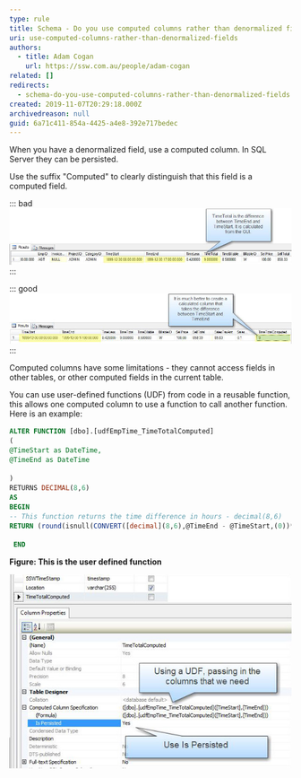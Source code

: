```yaml
---
type: rule
title: Schema - Do you use computed columns rather than denormalized fields?
uri: use-computed-columns-rather-than-denormalized-fields
authors:
  - title: Adam Cogan
    url: https://ssw.com.au/people/adam-cogan
related: []
redirects:
  - schema-do-you-use-computed-columns-rather-than-denormalized-fields
created: 2019-11-07T20:29:18.000Z
archivedreason: null
guid: 6a71c411-854a-4425-a4e8-392e717bedec
---
```


When you have a denormalized field, use a computed column.  In SQL Server they can be persisted.

Use the suffix "Computed" to clearly distinguish that this field is a computed field.

::: bad
![Figure: Bad Example - This field was manually updated from code in the middle tier.](/rules/use-computed-columns-rather-than-denormalized-fields/NormalizedFields_Bad.jpg)
:::


::: good  
![Figure: Good Example - There was no code in the middle tier to calculate this (and it has the correct name)](/rules/use-computed-columns-rather-than-denormalized-fields/NormalizedFields_Good.jpg)  
:::

<!--endintro-->

Computed columns have some limitations - they cannot access fields in other tables, or other computed fields in the current table.

You can use user-defined functions (UDF) from code in a reusable function, this allows one computed column to use a function to call another function.  Here is an example:


```sql
ALTER FUNCTION [dbo].[udfEmpTime_TimeTotalComputed]
(
@TimeStart as DateTime,
@TimeEnd as DateTime 
   
)
RETURNS DECIMAL(8,6)
AS
BEGIN
-- This function returns the time difference in hours - decimal(8,6)
RETURN (round(isnull(CONVERT([decimal](8,6),@TimeEnd - @TimeStart,(0))*(24),(0)),(2)))

 END
```
**Figure: This is the user defined function** 

![Figure: Setting up a computed column in the table designer](/rules/use-computed-columns-rather-than-denormalized-fields/NormalizedFieldsDefine.jpg)

